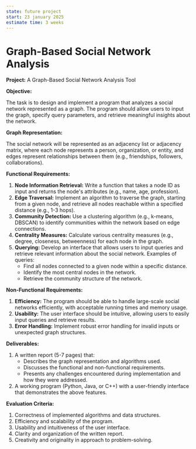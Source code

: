 ```yaml
---
state: future project
start: 23 january 2025
estimate time: 3 weeks
---
```

# Graph-Based Social Network Analysis

**Project:** A Graph-Based Social Network Analysis Tool

**Objective:**

The task is to design and implement a program that analyzes a social network represented as a graph. The program should allow users to input the graph, specify query parameters, and retrieve meaningful insights about the network.

**Graph Representation:**

The social network will be represented as an adjacency list or adjacency matrix, where each node represents a person, organization, or entity, and edges represent relationships between them (e.g., friendships, followers, 
collaborations).

**Functional Requirements:**

1. **Node Information Retrieval:** Write a function that takes a node ID as input and returns the node's attributes (e.g., name, age, profession).
2. **Edge Traversal:** Implement an algorithm to traverse the graph, starting from a given node, and retrieve all nodes reachable within a specified distance (e.g., 1-3 hops).
3. **Community Detection:** Use a clustering algorithm (e.g., k-means, DBSCAN) to identify communities within the network based on edge connections.
4. **Centrality Measures:** Calculate various centrality measures (e.g., degree, closeness, betweenness) for each node in the graph.
5. **Querying:** Develop an interface that allows users to input queries and retrieve relevant information about the social network. Examples of queries:
	* Find all nodes connected to a given node within a specific distance.
	* Identify the most central nodes in the network.
	* Retrieve the community structure of the network.

**Non-Functional Requirements:**

1. **Efficiency:** The program should be able to handle large-scale social networks efficiently, with acceptable running times and memory usage.
2. **Usability:** The user interface should be intuitive, allowing users to easily input queries and retrieve results.
3. **Error Handling:** Implement robust error handling for invalid inputs or unexpected graph structures.

**Deliverables:**

1. A written report (5-7 pages) that:
	* Describes the graph representation and algorithms used.
	* Discusses the functional and non-functional requirements.
	* Presents any challenges encountered during implementation and how they were addressed.
2. A working program (Python, Java, or C++) with a user-friendly interface that demonstrates the above features.

**Evaluation Criteria:**

1. Correctness of implemented algorithms and data structures.
2. Efficiency and scalability of the program.
3. Usability and intuitiveness of the user interface.
4. Clarity and organization of the written report.
5. Creativity and originality in approach to problem-solving.


